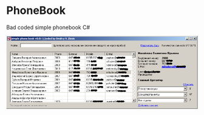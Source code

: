 # PhoneBook
Bad coded simple phonebook C#

![screenshot](https://github.com/pfzim/other/raw/master/screenshot_phonebook.png)

